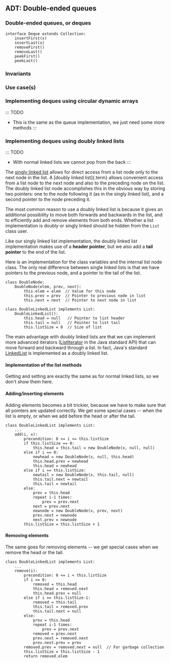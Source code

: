 
## ADT: Double-ended queues

### Double-ended queues, or deques

    interface Deque extends Collection:
        insertFirst(x)
        insertLast(x)
        removeFirst()
        removeLast()
        peekFirst()
        peekLast()



### Invariants


### Use case(s)


### Implementing deques using circular dynamic arrays

::: TODO
- This is the same as the queue implementation, we just need some more methods
:::

### Implementing deques using doubly linked lists

::: TODO
- With normal linked lists we cannot pop from the back
:::

The [singly linked list](#linked-lists) allows for direct access from a list node only to the next
node in the list. A [doubly linked list]{.term}
allows convenient access from a list node to the next node and also to
the preceding node on the list. The doubly linked list node accomplishes
this in the obvious way by storing two pointers: one to the node
following it (as in the singly linked list), and a second pointer to the
node preceding it.

<inlineav id="DoublyLinkedList-CON" src="ChalmersGU/DoublyLinkedList-CON.js" script="DataStructures/DoubleLinkList.js" name="ChalmersGU/DoublyLinkedList-CON" links="DataStructures/DoubleLinkList.css ChalmersGU/CGU-Styles.css" static/>

The most common reason to use a doubly linked list is because it gives
an additional possibility to move both forwards and backwards in the
list, and to efficiently add and remove elements from both ends. Whether
a list implementation is doubly or singly linked should be hidden from
the `List` class user.

Like our singly linked list implementation, the doubly linked list
implementation makes use of a **header pointer**, but we also add a
**tail pointer** to the end of the list.

Here is an implementation for the class variables and the internal list
node class. The only real difference between single linked lists is that
we have pointers to the previous node, and a pointer to the tail of the
list.

    class DoubleNode:
        DoubleNode(elem, prev, next):
            this.elem = elem  // Value for this node
            this.prev = prev  // Pointer to previous node in list
            this.next = next  // Pointer to next node in list

    class DoubleLinkedList implements List:
        DoubleLinkedList():
            this.head = null   // Pointer to list header
            this.tail = null   // Pointer to list tail
            this.listSize = 0  // Size of list


The main advantage with doubly linked lists are that we can implement
more advanced iterators
([ListIterator](https://docs.oracle.com/en/java/javase/11/docs/api/java.base/java/util/ListIterator.html)
in the Java standard API) that can move forward and backward through a
list. In fact, Java's standard
[LinkedList](https://docs.oracle.com/en/java/javase/11/docs/api/java.base/java/util/LinkedList.html)
is implemented as a doubly linked list.



#### Implementation of the list methods

Getting and setting are exactly the same as for normal linked lists, so
we don't show them here.


#### Adding/inserting elements

Adding elements becomes a bit trickier, because we have to make sure
that all pointers are updated correctly. We get some special cases --
when the list is empty, or when we add before the head or after the
tail.

    class DoubleLinkedList implements List:
        ...
        add(i, x):
            precondition: 0 <= i <= this.listSize
            if this.listSize == 0:
                this.head = this.tail = new DoubleNode(x, null, null)
            else if i == 0:
                newhead = new DoubleNode(x, null, this.head)
                this.head.prev = newhead
                this.head = newhead
            else if i == this.listSize:
                newtail = new DoubleNode(x, this.tail, null)
                this.tail.next = newtail
                this.tail = newtail
            else:
                prev = this.head
                repeat i-1 times:
                    prev = prev.next
                next = prev.next
                newnode = new DoubleNode(x, prev, next)
                prev.next = newnode
                next.prev = newnode
            this.listSize = this.listSize + 1


#### Removing elements

The same goes for removing elements -- we get special cases when we
remove the head or the tail.

    class DoubleLinkedList implements List:
        ...
        remove(i):
            precondition: 0 <= i < this.listSize
            if i == 0:
                removed = this.head
                this.head = removed.next
                this.head.prev = null
            else if i == this.listSize-1:
                removed = this.tail
                this.tail = removed.prev
                this.tail.next = null
            else:
                prev = this.head
                repeat i-1 times:
                    prev = prev.next
                removed = prev.next
                prev.next = removed.next
                prev.next.prev = prev
            removed.prev = removed.next = null  // For garbage collection
            this.listSize = this.listSize - 1
            return removed.elem

